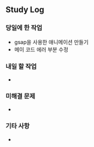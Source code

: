
## Study Log

### 당일에 한 작업
- gsap을 사용한 애니메이션 만들기
- 메이 코드 에러 부분 수정

### 내일 할 작업
-

### 미해결 문제
-

### 기타 사항
-

